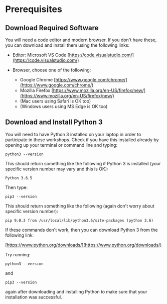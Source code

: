 # Prerequisites

## Download Required Software

You will need a code editor and modern browser.  If you don't have these, you can download and install them using the following links:

* Editor: Microsoft VS Code [https://code.visualstudio.com/](https://code.visualstudio.com/)

* Browser, choose one of the following:
    * Google Chrome [https://www.google.com/chrome/](https://www.google.com/chrome/)
    * Mozilla Firefox [https://www.mozilla.org/en-US/firefox/new/](https://www.mozilla.org/en-US/firefox/new/)
    * (Mac users using Safari is OK too)
    * (Windows users using MS Edge is OK too)

## Download and Install Python 3

You will need to have Python 3 installed on your laptop in order to participate in these workshops.  Check if you have this installed already by opening up your terminal or command line and typing:

`python3 --version`

This should return something like the following if Python 3 is installed (your specific version number may vary and this is OK):

`Python 3.6.5`

Then type:

`pip3 --version`

This should return something like the following (again don't worry about specific version number):

`pip 9.0.3 from /usr/local/lib/python3.6/site-packages (python 3.6)`

If these commands don't work, then you can download Python 3 from the following link:

[https://www.python.org/downloads/](https://www.python.org/downloads/)

Try running:

`python3 --version`

and

`pip3 --version`

again after downloading and installing Python to make sure that your installation was successful.
